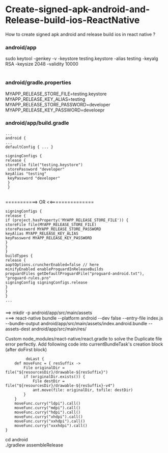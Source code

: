 # Create-signed-apk-android-and-Release-build-ios-ReactNative
How to create signed apk android and release build ios in react native ?


### android/app

sudo keytool -genkey -v -keystore testing.keystore -alias testing -keyalg RSA -keysize 2048 -validity 10000<br><br>

### android/gradle.properties

MYAPP_RELEASE_STORE_FILE=testing.keystore<br>
MYAPP_RELEASE_KEY_ALIAS=testing<br>
MYAPP_RELEASE_STORE_PASSWORD=developer<br>
MYAPP_RELEASE_KEY_PASSWORD=develoepr<br>

### android/app/build.gradle

```
...
android {
...
defaultConfig { ... }

signingConfigs {
release {
storeFile file("testing.keystore")  
 storePassword "developer"
keyAlias "testing"  
 keyPassword "developer"  
 }  
 }
 ```
<br>
===========> OR <<===============<br>

```
signingConfigs {
release {
if (project.hasProperty('MYAPP_RELEASE_STORE_FILE')) {
storeFile file(MYAPP_RELEASE_STORE_FILE)
storePassword MYAPP_RELEASE_STORE_PASSWORD
keyAlias MYAPP_RELEASE_KEY_ALIAS
keyPassword MYAPP_RELEASE_KEY_PASSWORD
}
}
}
buildTypes {
release {
aaptOptions.cruncherEnabled=false // here
minifyEnabled enableProguardInReleaseBuilds
proguardFiles getDefaultProguardFile("proguard-android.txt"), "proguard-rules.pro"
signingConfig signingConfigs.release
}
}
}
...
```
###
==> mkdir -p android/app/src/main/assets<br>
===> react-native bundle --platform android --dev false --entry-file index.js --bundle-output android/app/src/main/assets/index.android.bundle --assets-dest android/app/src/main/res/<br>

Custom node_modules/react-native/react.gradle to solve the Duplicate file error perfectly. Add following code into currentBundleTask's creation block (after doFirst block)<br>

```
         doLast {
    def moveFunc = { resSuffix ->
        File originalDir = file("${resourcesDir}/drawable-${resSuffix}")
        if (originalDir.exists()) {
            File destDir = file("${resourcesDir}/drawable-${resSuffix}-v4")
            ant.move(file: originalDir, tofile: destDir)
        }
    }
    moveFunc.curry("ldpi").call()
    moveFunc.curry("mdpi").call()
    moveFunc.curry("hdpi").call()
    moveFunc.curry("xhdpi").call()
    moveFunc.curry("xxhdpi").call()
    moveFunc.curry("xxxhdpi").call()
}
```

cd android<br>
./gradlew assembleRelease

